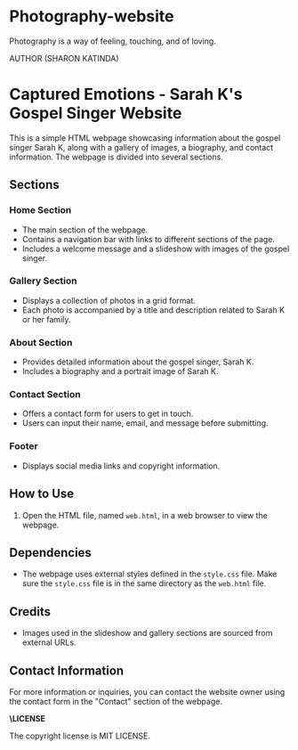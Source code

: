# Photography-website
Photography is a way of feeling, touching, and of loving.
 
 AUTHOR (SHARON KATINDA)
# Captured Emotions - Sarah K's Gospel Singer Website

This is a simple HTML webpage showcasing information about the gospel singer Sarah K, along with a gallery of images, a biography, and contact information. The webpage is divided into several sections.

## Sections

### Home Section
- The main section of the webpage.
- Contains a navigation bar with links to different sections of the page.
- Includes a welcome message and a slideshow with images of the gospel singer.

### Gallery Section

- Displays a collection of photos in a grid format.
- Each photo is accompanied by a title and description related to Sarah K or her family.

### About Section

- Provides detailed information about the gospel singer, Sarah K.
- Includes a biography and a portrait image of Sarah K.

### Contact Section

- Offers a contact form for users to get in touch.
- Users can input their name, email, and message before submitting.

### Footer

- Displays social media links and copyright information.

## How to Use

1. Open the HTML file, named `web.html`, in a web browser to view the webpage.

## Dependencies

- The webpage uses external styles defined in the `style.css` file. Make sure the `style.css` file is in the same directory as the `web.html` file.

## Credits

- Images used in the slideshow and gallery sections are sourced from external URLs.

## Contact Information

For more information or inquiries, you can contact the website owner using the contact form in the "Contact" section of the webpage.


**\\LICENSE**

The copyright license is MIT LICENSE.

